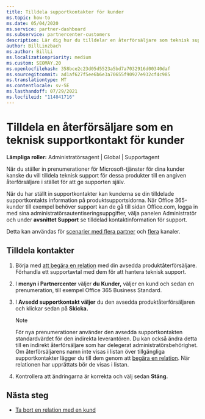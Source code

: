 ```yaml
---
title: Tilldela supportkontakter för kunder
ms.topic: how-to
ms.date: 05/04/2020
ms.service: partner-dashboard
ms.subservice: partnercenter-customers
description: Lär dig hur du tilldelar en återförsäljare som teknisk supportkontakt för kunder som har prenumerationer på Microsoft-tjänster.
author: BillLinzbach
ms.author: BillLi
ms.localizationpriority: medium
ms.custom: SEOMAY.20
ms.openlocfilehash: 358bce2c23d05d5523a5bd7a7032916d00340daf
ms.sourcegitcommit: ad1af627f5ee6b6e3a70655f90927e932cf4c985
ms.translationtype: MT
ms.contentlocale: sv-SE
ms.lasthandoff: 07/29/2021
ms.locfileid: "114841716"
---
```

# <a name="assign-a-reseller-as-a-technical-support-contact-for-customers"></a>Tilldela en återförsäljare som en teknisk supportkontakt för kunder

**Lämpliga roller:** Administratörsagent | Global | Supportagent


När du ställer in prenumerationer för Microsoft-tjänster för dina kunder kanske du vill tilldela teknisk support för dessa produkter till en angiven återförsäljare i stället för att ge supporten själv.

När du har ställt in supportkontakter kan kunderna se din tilldelade supportkontakts information på produktsupportsidorna. När Office 365-kunder till exempel behöver support kan de gå till sidan Office.com, logga in med  sina administratörsautentiseringsuppgifter, välja panelen Administratör och under **avsnittet Support** se tilldelad kontaktinformation för support.

Detta kan användas för [scenarier med flera partner](multipartner.md) och [flera](multichannel.md) kanaler. 


## <a name="assign-contacts"></a>Tilldela kontakter

1. Börja med [att begära en relation](request-a-relationship-with-a-customer.md) med din avsedda produktåterförsäljare. Förhandla ett supportavtal med dem för att hantera teknisk support.

2. I **menyn i Partnercenter** väljer **du Kunder,** väljer en kund och sedan en prenumeration, till exempel Office 365 Business Standard.

3. I **Avsedd supportkontakt väljer** du den avsedda produktåterförsäljaren och klickar sedan på **Skicka.** 

      >[!NOTE]  
      >För nya prenumerationer använder den avsedda supportkontakten standardvärdet för den indirekta leverantören. Du kan också ändra detta till en indirekt återförsäljare som har delegerat administratörsbehörighet.    
    >Om återförsäljarens namn inte visas i listan över tillgängliga supportkontakter lägger du till dem genom att [begära en relation](request-a-relationship-with-a-customer.md). När relationen har upprättats bör de visas i listan.  

4. Kontrollera att ändringarna är korrekta och välj sedan **Stäng.**

## <a name="next-steps"></a>Nästa steg

- [Ta bort en relation med en kund](remove-a-relationship.md)